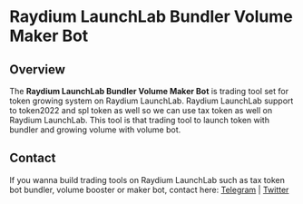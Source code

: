# Raydium LaunchLab Bundler Volume Maker Bot

## Overview

The **Raydium LaunchLab Bundler Volume Maker Bot** is trading tool set for token growing system on Raydium LaunchLab.
Raydium LaunchLab support to token2022 and spl token as well so we can use tax token as well on Raydium LaunchLab.
This tool is that trading tool to launch token with bundler and growing volume with volume bot.

## Contact

If you wanna build trading tools on Raydium LaunchLab such as tax token bot bundler, volume booster or maker bot, contact here: [Telegram](https://t.me/shiny0103) | [Twitter](https://x.com/0xTan1319)



